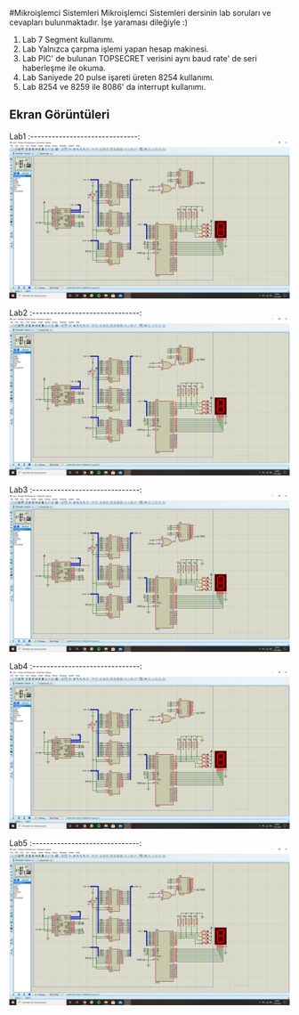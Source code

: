 #Mikroişlemci Sistemleri
Mikroişlemci Sistemleri dersinin lab soruları ve cevapları bulunmaktadır. İşe yaraması dileğiyle :)

1. Lab
	7 Segment kullanımı.
2. Lab
	Yalnızca çarpma işlemi yapan hesap makinesi.
3. Lab
	PIC' de bulunan TOPSECRET verisini aynı baud rate' de seri haberleşme ile okuma.
4. Lab
	Saniyede 20 pulse işareti üreten 8254 kullanımı.
5. Lab
	8254 ve 8259 ile 8086' da interrupt kullanımı.

## Ekran Görüntüleri

Lab1
:------------------------------:
![Screenshot](1.png)

Lab2
:------------------------------:
![Screenshot](1.png)

Lab3
:------------------------------:
![Screenshot](1.png)

Lab4
:------------------------------:
![Screenshot](1.png)

Lab5
:------------------------------:
![Screenshot](1.png)